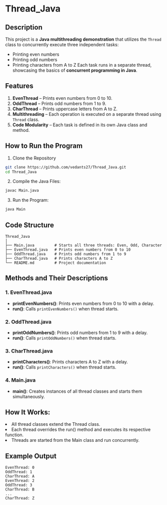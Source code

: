 # Thread_Java

## Description ##

This project is a **Java multithreading demonstration** that utilizes the `Thread` class to concurrently execute three independent tasks:
- Printing even numbers
- Printing odd numbers
- Printing characters from A to Z
Each task runs in a separate thread, showcasing the basics of **concurrent programming in Java**. 

## Features ##

1. **EvenThread** – Prints even numbers from 0 to 10.
2. **OddThread** – Prints odd numbers from 1 to 9.
3. **CharThread** – Prints uppercase letters from A to Z.
4. **Multithreading** – Each operation is executed on a separate thread using `Thread` class.
5. **Code Modularity** – Each task is defined in its own Java class and method.

## How to Run the Program ##

1. Clone the Repository  
```bash
git clone https://github.com/vedants27/Thread_Java.git
cd Thread_Java
```

2. Compile the Java Files:  
```bash
javac Main.java
```

3. Run the Program:  
```bash
java Main
```

## Code Structure ##

```
Thread_Java
│
├── Main.java         # Starts all three threads: Even, Odd, Character
├── EvenThread.java   # Prints even numbers from 0 to 10
├── OddThread.java    # Prints odd numbers from 1 to 9
├── CharThread.java   # Prints characters A to Z
└── README.md         # Project documentation
```

## Methods and Their Descriptions ##

### 1. EvenThread.java
- **printEvenNumbers()**: Prints even numbers from 0 to 10 with a delay.
- **run()**: Calls `printEvenNumbers()` when thread starts.

### 2. OddThread.java
- **printOddNumbers()**: Prints odd numbers from 1 to 9 with a delay.
- **run()**: Calls `printOddNumbers()` when thread starts.

### 3. CharThread.java
- **printCharacters()**: Prints characters A to Z with a delay.
- **run()**: Calls `printCharacters()` when thread starts.

### 4. Main.java
- **main()**: Creates instances of all thread classes and starts them simultaneously.



## How It Works: ##

<li>All thread classes extend the Thread class.</li>

<li>Each thread overrides the run() method and executes its respective function.</li>

<li>Threads are started from the Main class and run concurrently.</li>



## Example Output ##
```
EvenThread: 0
OddThread: 1
CharThread: A
EvenThread: 2
OddThread: 3
CharThread: B
...
CharThread: Z
```


